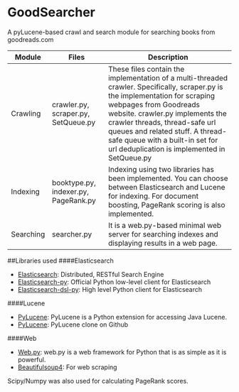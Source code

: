 GoodSearcher
============

A pyLucene-based crawl and search module for searching books from goodreads.com


| Module  | Files | Description|
|-------|--------|-------------|
|Crawling|crawler.py, scraper.py, SetQueue.py|These files contain the implementation of a multi-threaded crawler. Specifically, scraper.py is the implementation for scraping webpages from Goodreads website. crawler.py implements the crawler threads, thread-safe url queues and related stuff. A thread-safe queue with a built-in set for url deduplication is implemented in SetQueue.py|
|Indexing|booktype.py, indexer.py, PageRank.py| Indexing using two libraries has been implemented. You can choose between Elasticsearch and Lucene for indexing. For document boosting, PageRank scoring is also implemented.|
|Searching|searcher.py| It is a web.py-based minimal web server for searching indexes and displaying results in a web page.|

##Libraries used
####Elasticsearch
* [Elasticsearch](https://github.com/elasticsearch/elasticsearch): Distributed, RESTful Search Engine
* [Elasticsearch-py](https://github.com/elasticsearch/elasticsearch-py): Official Python low-level client for Elasticsearch
* [Elasticsearch-dsl-py](https://github.com/elasticsearch/elasticsearch-dsl-py): High level Python client for Elasticsearch

####Lucene
* [PyLucene](http://lucene.apache.org/pylucene/): PyLucene is a Python extension for accessing Java Lucene.
* [PyLucene](https://github.com/svn2github/pylucene): PyLucene clone on Github

####Web
* [Web.py](http://webpy.org/): web.py is a web framework for Python that is as simple as it is powerful.
* [Beautifulsoup4](http://www.crummy.com/software/BeautifulSoup/): For web scraping

Scipy/Numpy was also used for calculating PageRank scores.
